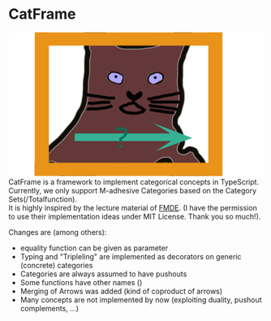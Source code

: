 # CatFrame
![alt text](https://raw.githubusercontent.com/caiusno1/CatFrame/main/logo.png "Logo CatFrame")  
CatFrame is a framework to implement categorical concepts in TypeScript. Currently, we only support M-adhesive Categories based on the Category Sets(/Totalfunction).  
It is highly inspired by the lecture material of [FMDE](https://github.com/anthonyanjorin/fmde). 
(I have the permission to use their implementation ideas under MIT License. Thank you so much!).  
  
Changes are (among others):
* equality function can be given as parameter
* Typing and "Tripleling" are implemented as decorators on generic (concrete) categories
* Categories are always assumed to have pushouts
* Some functions have other names ()
* Merging of Arrows was added (kind of coproduct of arrows)
* Many concepts are not implemented by now (exploiting duality, pushout complements, ...)